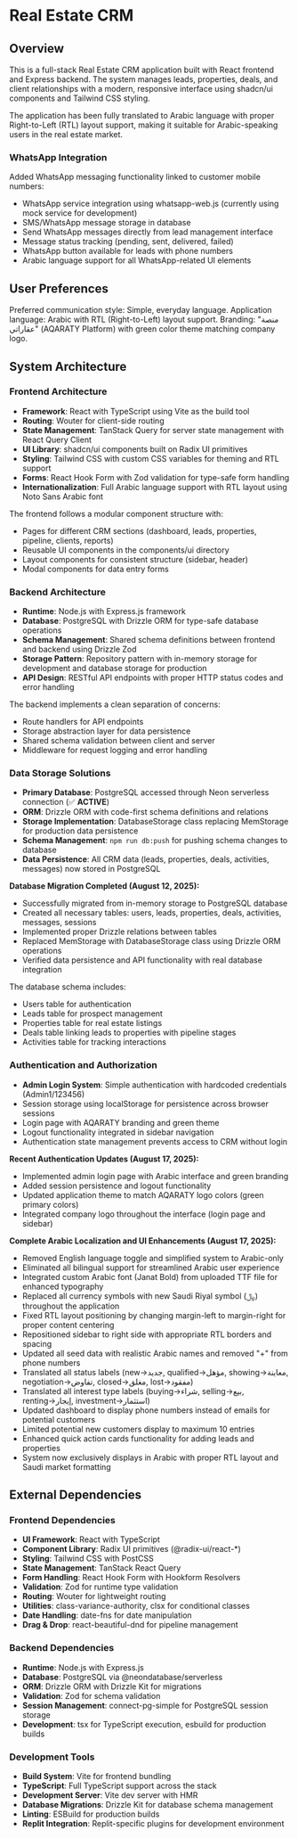 # Real Estate CRM

## Overview

This is a full-stack Real Estate CRM application built with React frontend and Express backend. The system manages leads, properties, deals, and client relationships with a modern, responsive interface using shadcn/ui components and Tailwind CSS styling.

The application has been fully translated to Arabic language with proper Right-to-Left (RTL) layout support, making it suitable for Arabic-speaking users in the real estate market.

### WhatsApp Integration
Added WhatsApp messaging functionality linked to customer mobile numbers:
- WhatsApp service integration using whatsapp-web.js (currently using mock service for development)
- SMS/WhatsApp message storage in database
- Send WhatsApp messages directly from lead management interface
- Message status tracking (pending, sent, delivered, failed)
- WhatsApp button available for leads with phone numbers
- Arabic language support for all WhatsApp-related UI elements

## User Preferences

Preferred communication style: Simple, everyday language.
Application language: Arabic with RTL (Right-to-Left) layout support.
Branding: "منصة عقاراتي" (AQARATY Platform) with green color theme matching company logo.

## System Architecture

### Frontend Architecture
- **Framework**: React with TypeScript using Vite as the build tool
- **Routing**: Wouter for client-side routing
- **State Management**: TanStack Query for server state management with React Query Client
- **UI Library**: shadcn/ui components built on Radix UI primitives
- **Styling**: Tailwind CSS with custom CSS variables for theming and RTL support
- **Forms**: React Hook Form with Zod validation for type-safe form handling
- **Internationalization**: Full Arabic language support with RTL layout using Noto Sans Arabic font

The frontend follows a modular component structure with:
- Pages for different CRM sections (dashboard, leads, properties, pipeline, clients, reports)
- Reusable UI components in the components/ui directory
- Layout components for consistent structure (sidebar, header)
- Modal components for data entry forms

### Backend Architecture
- **Runtime**: Node.js with Express.js framework
- **Database**: PostgreSQL with Drizzle ORM for type-safe database operations
- **Schema Management**: Shared schema definitions between frontend and backend using Drizzle Zod
- **Storage Pattern**: Repository pattern with in-memory storage for development and database storage for production
- **API Design**: RESTful API endpoints with proper HTTP status codes and error handling

The backend implements a clean separation of concerns:
- Route handlers for API endpoints
- Storage abstraction layer for data persistence
- Shared schema validation between client and server
- Middleware for request logging and error handling

### Data Storage Solutions
- **Primary Database**: PostgreSQL accessed through Neon serverless connection (✅ **ACTIVE**)
- **ORM**: Drizzle ORM with code-first schema definitions and relations
- **Storage Implementation**: DatabaseStorage class replacing MemStorage for production data persistence
- **Schema Management**: `npm run db:push` for pushing schema changes to database
- **Data Persistence**: All CRM data (leads, properties, deals, activities, messages) now stored in PostgreSQL

**Database Migration Completed (August 12, 2025):**
- Successfully migrated from in-memory storage to PostgreSQL database
- Created all necessary tables: users, leads, properties, deals, activities, messages, sessions
- Implemented proper Drizzle relations between tables
- Replaced MemStorage with DatabaseStorage class using Drizzle ORM operations
- Verified data persistence and API functionality with real database integration

The database schema includes:
- Users table for authentication
- Leads table for prospect management
- Properties table for real estate listings
- Deals table linking leads to properties with pipeline stages
- Activities table for tracking interactions

### Authentication and Authorization
- **Admin Login System**: Simple authentication with hardcoded credentials (Admin1/123456)
- Session storage using localStorage for persistence across browser sessions  
- Login page with AQARATY branding and green theme
- Logout functionality integrated in sidebar navigation
- Authentication state management prevents access to CRM without login

**Recent Authentication Updates (August 17, 2025):**
- Implemented admin login page with Arabic interface and green branding
- Added session persistence and logout functionality
- Updated application theme to match AQARATY logo colors (green primary colors)
- Integrated company logo throughout the interface (login page and sidebar)

**Complete Arabic Localization and UI Enhancements (August 17, 2025):**
- Removed English language toggle and simplified system to Arabic-only
- Eliminated all bilingual support for streamlined Arabic user experience
- Integrated custom Arabic font (Janat Bold) from uploaded TTF file for enhanced typography
- Replaced all currency symbols with new Saudi Riyal symbol (﷼) throughout the application
- Fixed RTL layout positioning by changing margin-left to margin-right for proper content centering
- Repositioned sidebar to right side with appropriate RTL borders and spacing
- Updated all seed data with realistic Arabic names and removed "+" from phone numbers
- Translated all status labels (new→جديد, qualified→مؤهل, showing→معاينة, negotiation→تفاوض, closed→مغلق, lost→مفقود)
- Translated all interest type labels (buying→شراء, selling→بيع, renting→إيجار, investment→استثمار)
- Updated dashboard to display phone numbers instead of emails for potential customers
- Limited potential new customers display to maximum 10 entries
- Enhanced quick action cards functionality for adding leads and properties
- System now exclusively displays in Arabic with proper RTL layout and Saudi market formatting

## External Dependencies

### Frontend Dependencies
- **UI Framework**: React with TypeScript
- **Component Library**: Radix UI primitives (@radix-ui/react-*)
- **Styling**: Tailwind CSS with PostCSS
- **State Management**: TanStack React Query
- **Form Handling**: React Hook Form with Hookform Resolvers
- **Validation**: Zod for runtime type validation
- **Routing**: Wouter for lightweight routing
- **Utilities**: class-variance-authority, clsx for conditional classes
- **Date Handling**: date-fns for date manipulation
- **Drag & Drop**: react-beautiful-dnd for pipeline management

### Backend Dependencies
- **Runtime**: Node.js with Express.js
- **Database**: PostgreSQL via @neondatabase/serverless
- **ORM**: Drizzle ORM with Drizzle Kit for migrations
- **Validation**: Zod for schema validation
- **Session Management**: connect-pg-simple for PostgreSQL session storage
- **Development**: tsx for TypeScript execution, esbuild for production builds

### Development Tools
- **Build System**: Vite for frontend bundling
- **TypeScript**: Full TypeScript support across the stack
- **Development Server**: Vite dev server with HMR
- **Database Migrations**: Drizzle Kit for database schema management
- **Linting**: ESBuild for production builds
- **Replit Integration**: Replit-specific plugins for development environment